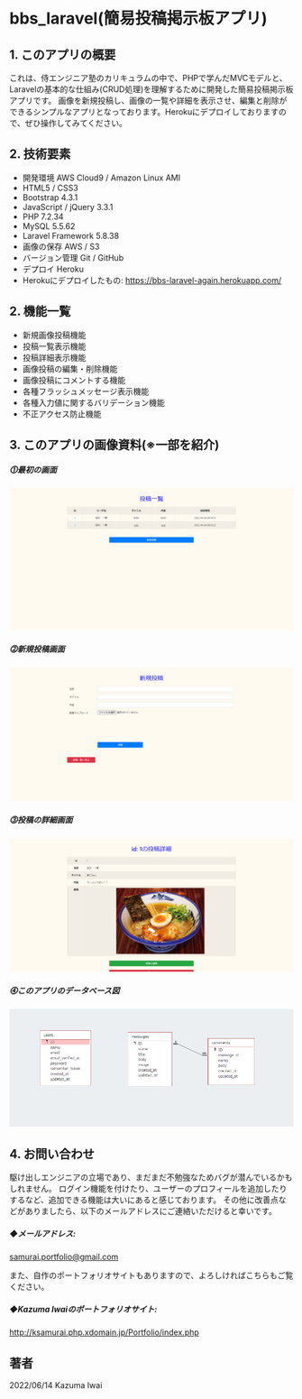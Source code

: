 # bbs_laravel(簡易投稿掲示板アプリ)
## 1. このアプリの概要
これは、侍エンジニア塾のカリキュラムの中で、PHPで学んだMVCモデルと、Laravelの基本的な仕組み(CRUD処理)を理解するために開発した簡易投稿掲示板アプリです。
画像を新規投稿し、画像の一覧や詳細を表示させ、編集と削除ができるシンプルなアプリとなっております。Herokuにデプロイしておりますので、ぜひ操作してみてください。

## 2. 技術要素

- 開発環境 AWS Cloud9 / Amazon Linux AMI
- HTML5 / CSS3
- Bootstrap 4.3.1
- JavaScript / jQuery 3.3.1
- PHP 7.2.34
- MySQL 5.5.62
- Laravel Framework 5.8.38
- 画像の保存 AWS / S3
- バージョン管理 Git / GitHub
- デプロイ Heroku
- Herokuにデプロイしたもの: https://bbs-laravel-again.herokuapp.com/

## 2. 機能一覧

- 新規画像投稿機能
- 投稿一覧表示機能
- 投稿詳細表示機能
- 画像投稿の編集・削除機能
- 画像投稿にコメントする機能
- 各種フラッシュメッセージ表示機能
- 各種入力値に関するバリデーション機能
- 不正アクセス防止機能

## 3. このアプリの画像資料(※一部を紹介)

##### ⓵最初の画面
![最初の画面](/public/images/sample_1.jpg)

##### ⓶新規投稿画面
![ログイン後のトップ画面(投稿一覧) ](/public/images/sample_2.jpg)

##### ⓷投稿の詳細画面
![職員プロフィール](/public/images/sample_3.jpg)

##### ⓸このアプリのデータベース図
![このアプリのデータベース図](/public/images/bbs_laravel_database.jpg)

## 4. お問い合わせ
駆け出しエンジニアの立場であり、まだまだ不勉強なためバグが潜んでいるかもしれません。
ログイン機能を付けたり、ユーザーのプロフィールを追加したりするなど、追加できる機能は大いにあると感じております。
その他に改善点などがありましたら、以下のメールアドレスにご連絡いただけると幸いです。

##### ◆メールアドレス:
samurai.portfolio@gmail.com

また、自作のポートフォリオサイトもありますので、よろしければこちらもご覧ください。

##### ◆Kazuma Iwaiのポートフォリオサイト:
http://ksamurai.php.xdomain.jp/Portfolio/index.php

## 著者
2022/06/14 Kazuma Iwai